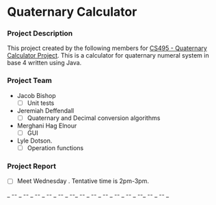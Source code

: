 # Quaternary Calculator
### Project Description

This project created by the following members for
[CS495 - Quaternary Calculator Project](https://bsu.instructure.com/courses/132974/assignments/1321146).
This is a calculator for quaternary numeral system in base 4 written using Java.

### Project Team
- Jacob Bishop
  - [ ] Unit tests
- Jeremiah Deffendall
  - [ ] Quaternary and Decimal conversion algorithms
- Merghani Hag Elnour
  - [ ] GUI 
- Lyle Dotson.
  - [ ] Operation functions

### Project Report

- [ ] Meet Wednesday . Tentative time is 2pm-3pm.

_ -- _ -- _ -- _ -- _ -- _ --_ -- _ -- _ -- _ -- _ -- _ --_ -- _ -- _

